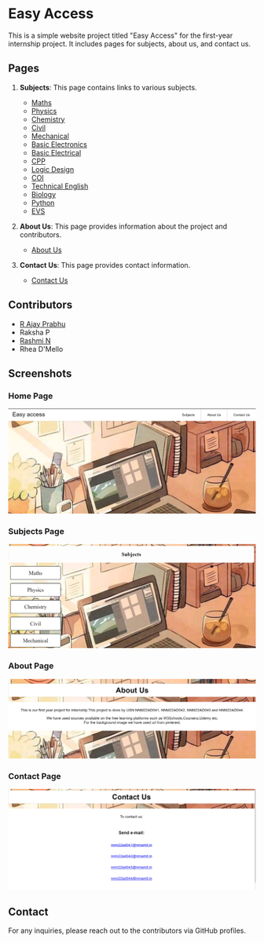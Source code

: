 # Easy Access

This is a simple website project titled "Easy Access" for the first-year internship project. It includes pages for subjects, about us, and contact us.

## Pages

1. **Subjects**: This page contains links to various subjects.
   - [Maths](maths.html)
   - [Physics](physics.html)
   - [Chemistry](chemistry.html)
   - [Civil](civil.html)
   - [Mechanical](mechanics.html)
   - [Basic Electronics](be.html)
   - [Basic Electrical](bee.html)
   - [CPP](cpp.html)
   - [Logic Design](ld.html)
   - [COI](coi.html)
   - [Technical English](english.html)
   - [Biology](biology.html)
   - [Python](python.html)
   - [EVS](evs.html)

2. **About Us**: This page provides information about the project and contributors.
   - [About Us](about.html)

3. **Contact Us**: This page provides contact information.
   - [Contact Us](contact.html)

## Contributors
- [R Ajay Prabhu](https://github.com/RAJAY04)
- Raksha P
- [Rashmi N](https://github.com/nrashmi06)
- Rhea D'Mello

## Screenshots

### Home Page
![Home Page](HOME.png)

### Subjects Page
![Subjects Page](SUBJECTS.PNG)

### About Page
![About Page](ABOUT.png)

### Contact Page
![Contact Page](CONTACT.png)

## Contact

For any inquiries, please reach out to the contributors via GitHub profiles.
